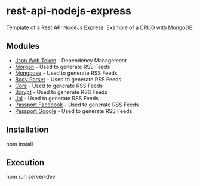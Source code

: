 # rest-api-nodejs-express

Template of a Rest API NodeJs Express. Example of a CRUD with MongoDB.

## Modules

* [Json Web Token](https://maven.apache.org/) - Dependency Management
* [Morgan](https://rometools.github.io/rome/) - Used to generate RSS Feeds
* [Mongoose](https://rometools.github.io/rome/) - Used to generate RSS Feeds
* [Body Parser](https://rometools.github.io/rome/) - Used to generate RSS Feeds
* [Cors](https://rometools.github.io/rome/) - Used to generate RSS Feeds
* [Bcrypt](https://rometools.github.io/rome/) - Used to generate RSS Feeds
* [Joi](https://rometools.github.io/rome/) - Used to generate RSS Feeds
* [Passport Facebook](https://rometools.github.io/rome/) - Used to generate RSS Feeds
* [Passport Google](https://rometools.github.io/rome/) - Used to generate RSS Feeds

## Installation

npm install

## Execution

npm run server-dev
